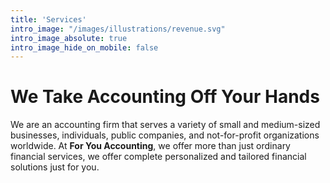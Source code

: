 ```yaml
---
title: 'Services'
intro_image: "/images/illustrations/revenue.svg"
intro_image_absolute: true
intro_image_hide_on_mobile: false
---
```


# We Take Accounting Off Your Hands

We are an accounting firm that serves a variety of small and medium-sized businesses, individuals, public companies, and not-for-profit organizations worldwide. At **For You Accounting**, we offer more than just ordinary financial services, we offer complete personalized and tailored financial solutions just for you.